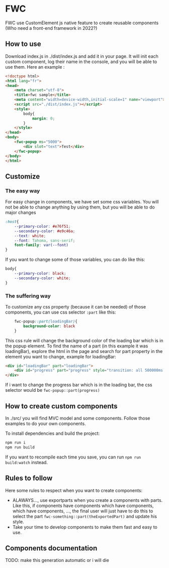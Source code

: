 # FWC
FWC use CustomElement js native feature to create reusable components (Who need a front-end framework in 2022?)

## How to use
Download index.js in ./dist/index.js and add it in your page. It will init each custom component, log their name in the console, and you will be able to use them.
Here an example : 
```html
<!doctype html>
<html lang="fr">
<head>
    <meta charset="utf-8">
    <title>fwc sample</title>
    <meta content="width=device-width,initial-scale=1" name="viewport">
    <script src="./dist/index.js"></script>
    <style>
        body{
            margin: 0;
        }
    </style>
</head>
<body>
    <fwc-popup ms="5000">
        <div slot="text">Test</div>
    </fwc-popup>
</body>
</html>
```

## Customize
### The easy way
For easy change in components, we have set some css variables. You will not be able to change anything by using them, but you will be able to do major changes
```css
:host{
    --primary-color: #e76f51;
    --secondary-color: #e9c46a;
    --text: white;
    --font: Tahoma, sans-serif;
    font-family: var(--font)
}
```
If you want to change some of those variables, you can do like this:
```css
body{
    --primary-color: black;
    --secondary-color: white;
}
```

### The suffering way
To customize any css property (because it can be needed) of those components, you can use css selector `:part` like this:
```css
    fwc-popup::part(loadingBar){
        background-color: black
    }
```
This css rule will change the background color of the loading bar which is in the popup element. To find the name of a part (in this example it was loadingBar), explore the html in the page and search for part property in the element you want to change, example for loadingBar:
```html
<div id="loadingBar" part="loadingBar">
    <div id="progress" part="progress" style="transition: all 500000ms ease 0s; width: 100%;"></div>
</div>
```
If i want to change the progress bar which is in the loading bar, the css selector would be `fwc-popup::part(progress)`

## How to create custom components
In ./src/ you will find MVC model and some components. Follow those examples to do your own components.

To install dependencies and build the project:
```cmd
npm run i
npm run build
```
If you want to recompile each time you save, you can run `npm run build:watch` instead.

## Rules to follow
Here some rules to respect when you want to create components:
- ALAWAYS..., use exportparts when you create a components with parts. Like this, if components have components which have components, which have components, ..., the final user will just have to do this to select the part `fwc-something::part(theExportedPart)` and update his style.
- Take your time to develop components to make them fast and easy to use.

## Components documentation
TODO: make this generation automatic or i will die